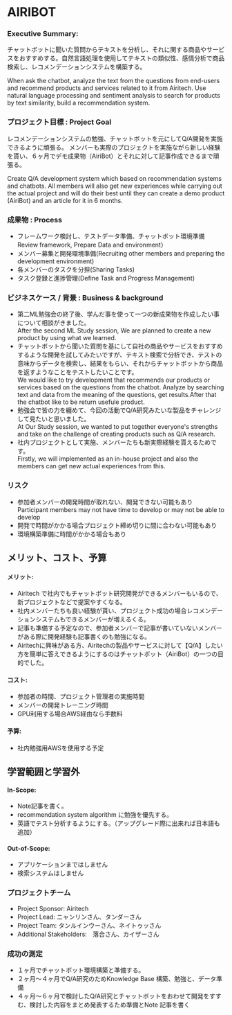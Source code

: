 <h1>AIRIBOT</h1>

<h3>Executive Summary:</h3>
<p>チャットボットに聞いた質問からテキストを分析し、それに関する商品やサービスをおすすめする。自然言語処理を使用してテキストの類似性、感情分析で商品検索し、レコメンデーションシステムを構築する。</p>
<p>When ask the chatbot, analyze the text from the questions from end-users and recommend products and services related to it from Airitech. Use natural language processing and sentiment analysis to search for products by text similarity, build a recommendation system.</p>

<h3>プロジェクト目標 : Project Goal</h3>
<p>レコメンデーションシステムの勉強、チャットボットを元にしてQ/A開発を実施できるように頑張る。
メンバーも実際のプロジェクトを実施ながら新しい経験を貰い、６ヶ月でデモ成果物（AiriBot）とそれに対して記事作成できるまで頑張る。</p>
<p>Create Q/A development system which based on recommendation systems and chatbots.
All members will also get new experiences while carrying out the actual project and will do their best until they can create a demo product (AiriBot) and an article for it in 6 months.</p>

<h3>成果物 : Process</h3>
<ul>
    <li>フレームワーク検討し、テストデータ準備、チャットボット環境準備 <br>Review framework, Prepare Data and environment）</li>
    <li>メンバー募集と開発環境準備(Recruiting other members and preparing the development environment)</li>
    <li>各メンバーのタスクを分担(Sharing Tasks)</li>
    <li>タスク登録と進捗管理(Define Task and Progress Management)</li>
</ul>
<h3>ビジネスケース / 背景 : Business & background</h3>
<ul>
    <li>第二ML勉強会の終了後、学んだ事を使って一つの新成果物を作成したい事について相談がきました。<br>
        After the second ML Study session, We are planned to create a new product by using what we learned.</li>
    <li>チャットボットから聞いた質問を基にして自社の商品やサービスをおすすめするような開発を試してみたいですが、テキスト検索で分析でき、テストの意味からデータを検索し、結果をもらい、それからチャットボットから商品を返すようなことをテストしたいことです。<br>
        We would like to try development that recommends our products or services based on the questions from the chatbot. Analyze by searching text and data from the meaning of the questions, get results.After that the chatbot like to be return usefule product.</li>
    <li>勉強会で皆の力を纏めて、今回の活動でQ/A研究みたいな製品をチャレンジして見たいと思いました。<br>
        At Our Study session, we wanted to put together everyone's strengths and take on the challenge of creating products such as Q/A research.</li>
    <li>社内プロジェクトとして実施、メンバーたちも新実際経験を貰えるためです。<br>
        Firstly, we will implemented as an in-house project and also the members can get new actual experiences from this.</li>
</ul>
<h3>リスク</h3>
<ul>
    <li>参加者メンバーの開発時間が取れない、開発できない可能もあり <br>
        Participant members may not have time to develop or may not be able to develop</li>
    <li>開発で時間がかかる場合プロジェクト締め切りに間に合わない可能もあり</li>
    <li>環境構築準備に時間がかかる場合もあり</li>
</ul>
<h2>メリット、コスト、予算</h2>
<h4>メリット:</h4>
<ul>
    <li>Airitech で社内でもチャットボット研究開発ができるメンバーもいるので、新プロジェクトなどで提案やすくなる。</li>
    <li>社内メンバーたちも良い経験が貰い、プロジェクト成功の場合レコメンデーションシステムもできるメンバーが増えるくる。</li>
    <li>記事も準備する予定なので、参加者メンバーで記事が書いていないメンバーがある際に開発経験も記事書くのも勉強になる。</li>
    <li>Airitechに興味がある方、Airitechの製品やサービスに対して【Q/A】したい方を簡単に答えできるようにするのはチャットボット（AiriBot）の一つの目的でした。</li>
</ul>
<h4>コスト:</h4>
<ul>
    <li>参加者の時間、プロジェクト管理者の実施時間</li>
    <li>メンバーの開発トレーニング時間</li>
    <li>GPU利用する場合AWS経由なら手数料</li>
</ul>
<h4>予算:</h4>
<ul>
    <li>社内勉強用AWSを使用する予定</li>
</ul>
<h2>学習範囲と学習外</h2>
<h4>In-Scope:</h4>
<ul>
    <li>Note記事を書く。</li>
    <li>recommendation system algorithm に勉強を優先する。</li>
    <li>英語でテスト分析するようにする。（アップグレード際に出来れば日本語も追加）</li>
</ul>
<h4>Out-of-Scope:</h4>
<ul>
    <li>アプリケーションまではしません</li>
    <li>検索システムはしません</li>
</ul>
<h3>プロジェクトチーム</h3>
<ul>
    <li>Project Sponsor: Airitech</li>
    <li>Project Lead: ニャンリンさん、タンダーさん</li>
    <li>Project Team: タンルインウーさん、ネイトゥッさん</li>
    <li>Additional Stakeholders:　落合さん、カイザーさん</li>
</ul>
<h3>成功の測定</h3>
<ul>
    <li>１ヶ月でチャットボット環境構築と準備する。</li>
    <li>２ヶ月～４ヶ月でQ/A研究のためKnowledge Base 構築、勉強と、データ準備</li>
    <li>４ヶ月～６ヶ月で検討したQ/A研究とチャットボットをおわせて開発をすすむ、検討した内容をまとめ発表するため準備とNote 記事を書く</li>
</ul>